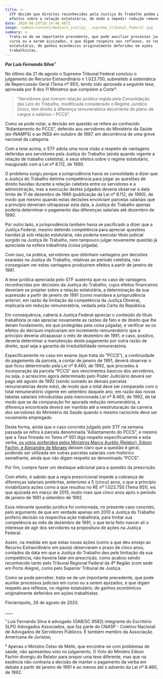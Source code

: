 ```yaml
---
title: >-
  STF decide que direitos reconhecidos pela Justiça do Trabalho podem projetar
  efeitos sobre a relação estatutária, de modo a impedir redução remuneratória
date: 2020-08-26T18:14:48.487Z
image: /admin/content/media/a_justiça_-_supremo_tribunal_federal.jpg
summary: >-
  Trata-se de um importante precedente, que pode auxiliar processos judiciais em
  curso ou a serem ajuizados, e que digam respeito aos reflexos, no regime
  estatutário, de ganhos econômicos originalmente deferidos em ações
  trabalhistas.
---
```

_**Por Luís Fernando Silva¹**_

No último dia 21 de agosto o Supremo Tribunal Federal concluiu o julgamento do Recurso Extraordinário n 1.023.750, submetido à sistemática de Repercussão Geral (Tema nº 951), tendo sido aprovada a seguinte tese, aprovada por 9 dos 11 Ministros que compõem a Corte²:

> “Servidores que tiveram relação jurídica regida pela Consolidação das Leis do Trabalho, modificada considerado o Regime Jurídico Único, têm direito à diferença remuneratória decorrente do plano de cargos e salários – PCCS”.

Como se pode notar, a decisão em questão se refere ao conhecido “Adiantamento do PCCS”, deferido aos servidores do Ministério da Saúde (ex-INAMPS) e ao INSS em outubro de 1987, em decorrência de uma greve nacional da categoria.

Com a tese acima, o STF adota uma nova visão a respeito de vantagens deferidas aos servidores pela Justiça do Trabalho (ainda quando vigente a relação de trabalho celetista), e seus efeitos sobre o regime estatutário, inaugurado com a Lei nº 8.112, de 1990.

O problema surgiu porque a jurisprudência havia se consolidado a dizer que a Justiça do Trabalho detinha competência para julgar as questões de direito havidas durante a relação celetista entre os servidores e a administração, mas a execução destes julgados deveria observar a data limite de 11 de dezembro de 1990 (publicação da Lei nº 8.112, de 1990), de modo que mesmo quando estas decisões envolviam parcelas salariais que a princípio deveriam ultrapassar esta data, a Justiça do Trabalho apenas poderia determinar o pagamento das diferenças salariais até dezembro de 1990.

Por outro lado, a jurisprudência também havia se pacificado a dizer que a Justiça Federal, mesmo detendo competência para apreciar questões havidas já sob relação estatutária, não poderia executar título judicial surgido na Justiça do Trabalho, nem tampouco julgar novamente questão já apreciada na esfera trabalhista (coisa julgada).

Com isso, na prática, servidores que obtinham vantagens por decisões exaradas na Justiça do Trabalho, relativas ao período celetista, não conseguiam ver estas vantagens produzirem efeitos a partir de janeiro de 1991.

A tese jurídica apreciada pelo STF sustenta que no caso de vantagens reconhecidas por decisões da Justiça do Trabalho, cujos efeitos financeiros deveriam se projetar sobre a relação estatutária, a determinação da sua supressão a partir de janeiro de 1991 (como mandava a jurisprudência anterior, em razão da limitação da competência da Justiça Obreira), implicaria em redução remuneratória, vedada pela Carta da República.

Em consequência, caberia à Justiça Federal apreciar o conteúdo do título trabalhista (e não apreciar novamente as razões de fato e de direito que lhe deram fundamento, eis que protegidas pela coisa julgada), e verificar se os efeitos do decisum implicariam em incremento remuneratório que a princípio deveria ultrapassar o mês de dezembro de 1991, e caso, positivo, deveria determinar a manutenção deste pagamento por outra razão de direito, qual seja a garantia de irredutibilidade remuneratória.

Especificamente no caso em exame (que trata do “PCCS”), a continuidade do pagamento da parcela, a contar de janeiro de 1991, deverá observar o que ficou determinado pela Lei nº 8.460, de 1992, que procedeu à incorporação da parcela “PCCS” aos vencimentos básicos dos servidores, ou seja, o acréscimo agora determinado pelo Poder Judiciário deverá ser pago até agosto de 1992 (sendo somado às demais parcelas remuneratórias deste mês), de modo que o total deve ser comparado com o total remuneratório vigente em setembro daquele ano, em razão das novas tabelas salariais introduzidas pela mencionada Lei nº 8.460, de 1992, de tal modo que se da comparação for apurada redução remuneratória, a diferença encontrada deverá ser mantida até a reestruturação da carreira dos servidores do Ministério da Saúde quando o mesmo raciocínio deve ser novamente empregado.

Desta forma, ainda que o caso concreto julgado pelo STF na semana passada se refira à parcela denominada “Adiantamento do PCCS”, e mesmo que a Tese firmada no Tema nº 951 diga respeito especificamente a esta verba,[ os votos proferidos pelos Ministros Marco Aurélio (Relator), Edson Fachin, e Alexandre de Moraes](http://portal.stf.jus.br/processos/detalhe.asp?incidente=5126776) deixam claro que a questão é geral, podendo ser utilizada em outras parcelas salariais com histórico semelhante, ainda que não digam respeito ao denominado “PCCS”.

Por fim, cumpre fazer um destaque adicional para a questão da prescrição.

Com efeito, é sabido que a regra prescricional impede a cobrança de diferenças salariais pretéritas, anteriores a 5 (cinco) anos, o que a princípio inviabilizaria ações como a que resultou no RE nº 1.023.750 (Tema 951), eis que ajuizada em março de 2015, muito mais que cinco anos após o período de janeiro de 1881 a setembro de 1992.

Essa relevante questão jurídica foi contornada, no presente caso concreto, pelo argumento de que em verdade apenas em 2010 a Justiça do Trabalho proferiu decisão na respectiva ação trabalhista, para limitar sua competência ao mês de dezembro de 1991, o que teria feito nascer ali o interesse de agir dos servidores na propositura de ações na Justiça Federal.

Assim, na medida em que estas novas ações (como a que deu ensejo ao Recurso Extraordinário em pauta) observaram o prazo de cinco anos, contados da data em que a Justiça do Trabalho deu pela limitação da sua competência, não haveria falar em prescrição, como acabou sendo reconhecido tanto pelo Tribunal Regional Federal da 4ª Região (com sede em Porto Alegre), como pelo Superior Tribunal de Justiça.

Como se pode perceber, trata-se de um importante precedente, que pode auxiliar processos judiciais em curso ou a serem ajuizados, e que digam respeito aos reflexos, no regime estatutário, de ganhos econômicos originalmente deferidos em ações trabalhistas.

Florianópolis, 26 de agosto de 2020.

\_\_\_\_

¹ Luís Fernando Silva é advogado (OAB/SC 9582) integrante do Escritório SLPG Advogados Associados, que faz parte do CNASP - Coletivo Nacional de Advogados de Servidores Públicos. É também membro da Associação Americana de Juristas;

² Apenas o Ministro Celso de Mello, que encontra-se com problemas de saúde, não apresentou voto no julgamento. O Voto do Ministro Edson Fachin divergiu do Relator para propor uma tese diferente, mas que na essência não contraria a decisão de manter o pagamento da verba em debate a partir de janeiro de 1991 e ao menos até o advento da Lei nº 8.460, de 1992.
